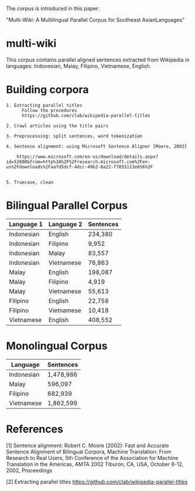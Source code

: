 The corpus is introduced in this paper:

"Multi-Wiki: A Multilingual Parallel Corpus for Southeast AsianLanguages"


# multi-wiki

This corpus contains parallel aligned sentences extracted from Wikipedia in languages: Indonesian, Malay, Filipino, Vietnamese, English.


# Building corpora

    1. Extracting parallel titles
          Follow the procedures
          https://github.com/clab/wikipedia-parallel-titles
          
    2. Crawl articles using the title pairs
    
    3. Preprocessing: split sentences, word tokenization
    
    4. Sentence alignment: using Microsoft Sentence Aligner [Moore, 2002]
    
        https://www.microsoft.com/en-us/download/details.aspx?id=52608&from=http%3A%2F%2Fresearch.microsoft.com%2Fen-us%2Fdownloads%2Faafd5dcf-4dcc-49b2-8a22-f7055113e656%2F
        
        
    5. Truecase, clean
        

# Bilingual Parallel Corpus
Language 1 | Language 2 |  Sentences
------------ | ------------- | -------------
Indonesian | English | 234,380
Indonesian | Filipino | 9,952
Indonesian | Malay | 83,557
Indonesian | Vietnamese | 76,863
Malay | English | 198,087
Malay | Filipino | 4,919
Malay | Vietnamese | 55,613
Filipino | English | 22,758
Filipino | Vietnamese | 10,418
Vietnamese | English | 408,552


# Monolingual Corpus

Language | Sentences
------------ | -------------
Indonesian | 1,478,986
Malay | 596,097
Filipino | 682,939
Vietnamese | 1,862,599



# References

[1] Sentence alignment:
Robert C. Moore (2002): Fast and Accurate Sentence Alignment of Bilingual Corpora, Machine Translation: From Research to Real Users, 5th Conference of the Association for Machine Translation in the Americas, AMTA 2002 Tiburon, CA, USA, October 6-12, 2002, Proceedings

[2] Extracting parallel titles
https://github.com/clab/wikipedia-parallel-titles
